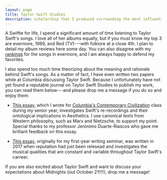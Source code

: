 ```yaml
---
layout: page
title: Taylor Swift Studies
description: scholarship that I produced surrounding the most influential musician of our generation
---
```


A Swiftie for life, I spend a significant amount of time listening to Taylor Swift's songs. I love all of her albums equally, but if you must know my top 3 are evermore, 1989, and Red (TV)---with folklore at a close 4th. I plan to detail my album reviews here some day. You can also disagree with my [rankings](../images/evermore_tracks.png) for the songs in evermore, and I am always happy to defend my favorites.

I also spend too much time theorizing about the meaning and rationale behind Swift's songs. As a matter of fact, I have even written two papers while at Columbia discussing Taylor Swift. Because I unfortunately have not yet found a reputable journal on Taylor Swift Studies to publish my work, you can read them below---and please drop me a message if you do so and enjoy them:

- [This essay](../files/taylor_swift_cc.pdf), which I wrote for [Columbia's Contemporary Civilization](https://www.college.columbia.edu/core/conciv) class during my senior year, investigates Swift's re-recordings and their ontological implications in Aesthetics. I use canonical texts from Western philosophy, such as Marx and Nietzsche, to support my point. Special thanks to my professor Jerónimo Duarte-Riascos who gave me brilliant feedback on this essay.

- [This essay](../files/taylor_swift_uw.pdf), originally for my first-year writing seminar, was written in 2017 when reputation had just been relesead and investigates the musical qualities that are constant and variable throughout Taylor Swift's carreer.

If you are also excited about Taylor Swift and want to discuss your expectations about Midnights (out October 21!!!!), drop me a message!
